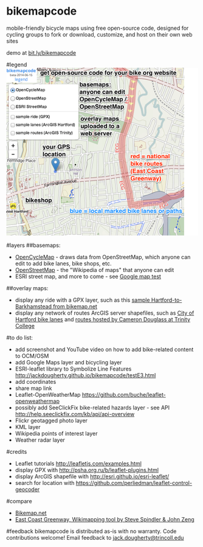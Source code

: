 bikemapcode
===========

mobile-friendly bicycle maps using free open-source code, designed for cycling groups to fork or download, customize, and host on their own web sites

demo at [bit.ly/bikemapcode](http://jackdougherty.github.io/bikemapcode)

#legend
![legend](https://raw.githubusercontent.com/JackDougherty/bikemapcode/master/images/legend.png "legend")

#layers
##basemaps:
- [OpenCycleMap](http://www.opencyclemap.org/) - draws data from OpenStreetMap, which anyone can edit to add bike lanes, bike shops, etc.
- [OpenStreetMap](http://www.openstreetmap.org/) - the "Wikipedia of maps" that anyone can edit
- ESRI street map, and more to come - see [Google map test](http://jackdougherty.github.io/bikemapcode/testG.html)

##overlay maps:
- display any ride with a GPX layer, such as this [sample Hartford-to-Barkhamstead from bikemap.net](http://www.bikemap.net/en/route/545627-hilly-loop-from-hartford-to-barkhamsted-reservoir)
- display any network of routes ArcGIS server shapefiles, such as [City of Hartford bike lanes](http://gis1.hartford.gov/arcgis/rest/services/OpenData_Community/MapServer/9) and [routes hosted by Cameron Douglass at Trinity College](http://services1.arcgis.com/5rblLCKLgS4Td60j/ArcGIS/rest/services/04212014online/FeatureServer)

#to do list:
- add screenshot and YouTube video on how to add bike-related content to OCM/OSM
- add Google Maps layer and bicycling layer
- ESRI-leaflet library to Symbolize Line Features http://jackdougherty.github.io/bikemapcode/testE3.html
- add coordinates
- share map link
- Leaflet-OpenWeatherMap https://github.com/buche/leaflet-openweathermap
- possibly add SeeClickFix bike-related hazards layer - see API http://help.seeclickfix.com/kb/api/api-overview
- Flickr geotagged photo layer
- KML layer
- Wikipedia points of interest layer
- Weather radar layer

#credits
- Leaflet tutorials http://leafletjs.com/examples.html
- display GPX with http://psha.org.ru/b/leaflet-plugins.html
- display ArcGIS shapefile with http://esri.github.io/esri-leaflet/
- search for location with https://github.com/perliedman/leaflet-control-geocoder

#compare
- [Bikemap.net](http://bikemap.net/en)
- [East Coast Greenway, Wikimapping tool by Steve Spindler & John Zeng](http://map.greenway.org/)

#feedback
bikemapcode is distributed as-is with no warranty. Code contributions welcome! Email feedback to jack.dougherty@trincoll.edu
